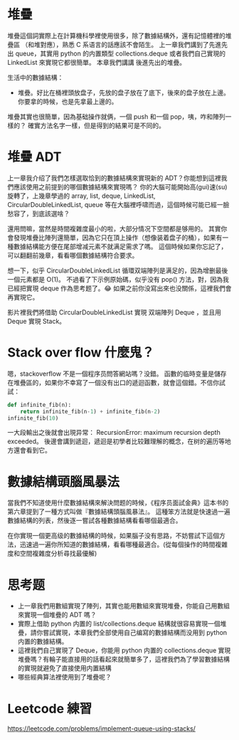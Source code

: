 # 堆疊

堆疊這個詞實際上在計算機科學裡使用很多，除了數據結構外，還有記憶體裡的堆疊區 （和堆對應），熟悉 C 系语言的話應該不會陌生。
上一章我們講到了先進先出 queue，其實用 python 的内置類型 collections.deque 或者我們自己實現的 LinkedList 來實現它都很簡單。
本章我們講講 後進先出的堆疊。

生活中的數據結構：

- 堆疊。好比在桶裡頭放盘子，先放的盘子放在了底下，後來的盘子放在上邊。你要拿的時候，也是先拿最上邊的。

堆疊其實也很簡單，因為基础操作就俩，一個 push 和一個 pop，咦，咋和陣列一樣的？
確實方法名字一樣，但是得到的結果可是不同的。


# 堆疊 ADT

上一章我介绍了我們怎樣選取恰到的數據結構來實現新的 ADT？你能想到這裡我們應該使用之前提到的哪個數據結構來實現嗎？
你的大腦可能開始高(gui)速(su)旋轉了，上幾章學過的 array, list, deque, LinkedList, CircularDoubleLinkedList, queue
等在大腦裡呼啸而過，這個時候可能已經一臉愁容了，到底該選啥？

還用問嘛，當然是時間複雜度最小的啦，大部分情况下空間都是够用的。
其實你會發現堆疊比陣列還簡單，因為它只在頂上操作（想像装着盘子的桶），如果有一種數據結構能方便在尾部增减元素不就满足需求了嗎。
這個時候如果你忘記了，可以翻翻前幾章，看看哪個數據結構符合要求。

想一下，似乎 CircularDoubleLinkedList 循環双端陣列是满足的，因為增删最後一個元素都是 O(1)。
不過看了下示例原始碼，似乎没有 pop() 方法，對，因為我已經把實現 deque 作為思考题了。😂
如果之前你没寫出來也没關係，這裡我們會再實現它。


影片裡我們將借助 CircularDoubleLinkedList 實現 双端陣列 Deque ，並且用 Deque 實現 Stack。


# Stack over flow 什麼鬼？
嗯，stackoverflow 不是一個程序员問答網站嗎？没錯。
函數的临時变量是儲存在堆疊區的，如果你不幸寫了一個没有出口的遞迴函數，就會這個錯。不信你試試：


```py
def infinite_fib(n):
    return infinite_fib(n-1) + infinite_fib(n-2)
infinite_fib(10)
```

一大段輸出之後就會出現异常： RecursionError: maximum recursion depth exceeded。
後邊會講到遞迴，遞迴是初學者比较難理解的概念，在树的遍历等地方還會看到它。


# 數據結構頭腦風暴法

當我們不知道使用什麼數據結構來解決問题的時候，《程序员面試金典》這本书的第六章提到了一種方式叫做『數據結構頭腦風暴法』。
這種笨方法就是快速過一遍數據結構的列表，然後逐一嘗試各種數據結構看看哪個最適合。

在你實現一個更高级的數據結構的時候，如果腦子没有思路，不妨嘗試下這個方法，迅速過一遍你所知道的數據結構，看看哪種最適合。(從每個操作的時間複雜度和空間複雜度分析尋找最優解)

# 思考题
- 上一章我們用數組實現了陣列，其實也能用數組來實現堆疊，你能自己用數組來實現一個堆疊的 ADT 嗎？
- 實際上借助 python 内置的 list/collections.deque 結構就很容易實現一個堆疊，請你嘗試實現，本章我們全部使用自己编寫的數據結構而没用到 python 内置的數據結構。
- 這裡我們自己實現了 Deque，你能用 python 内置的 collections.deque 實現堆疊嗎？有輪子能直接用的話看起來就簡單多了，這裡我們為了學習數據結構的實現就避免了直接使用内置結構
- 哪些經典算法裡使用到了堆疊呢？

# Leetcode 練習

https://leetcode.com/problems/implement-queue-using-stacks/
